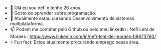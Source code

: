 - 👋 Olá eu sou nefi e tenho 26 anos.
- 👀 Gosto de aprender sobre programação.
- 🌱 Atualmente estou cursando Desenvolvimento de sistemas multiplataforma.
- 📫 Podem me contatar pelo Github ou pelo meu linkedin : Nefi Lehi de Moraes : https://www.linkedin.com/in/nefi-lehi-de-moraes-b8673760/
- ⚡ Fun fact: Estou atualmente procurando emprego nessa área.

<!---
nefilehi/nefilehi is a ✨ special ✨ repository because its `README.md` (this file) appears on your GitHub profile.
You can click the Preview link to take a look at your changes.
--->
